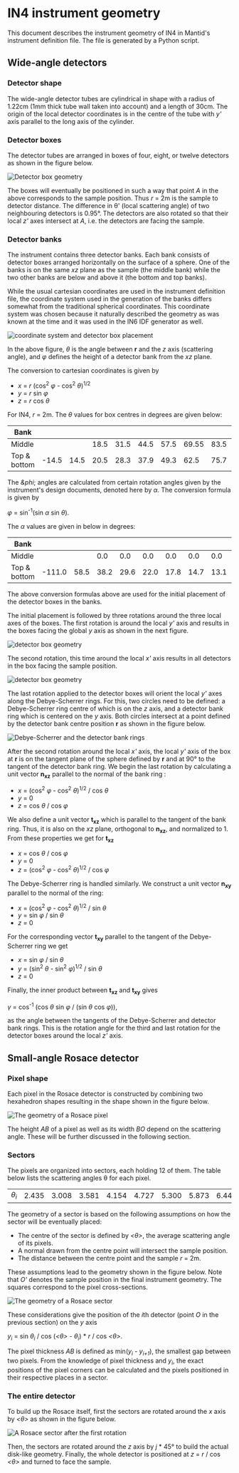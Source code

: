 # IN4 instrument geometry

This document describes the instrument geometry of IN4 in Mantid's instrument definition file. The file is generated by a Python script.

## Wide-angle detectors

### Detector shape

The wide-angle detector tubes are cylindrical in shape with a radius of 1.22cm (1mm thick tube wall taken into account) and a length of 30cm. The origin of the local detector coordinates is in the centre of the tube with *y'* axis parallel to the long axis of the cylinder.

### Detector boxes

The detector tubes are arranged in boxes of four, eight, or twelve detectors as shown in the figure below.

<img src="box_geometry.png" alt="Detector box geometry" />

The boxes will eventually be positioned in such a way that point *A* in the above corresponds to the sample position. Thus *r* = 2m is the sample to detector distance. The difference in &theta;' (local scattering angle) of two neighbouring detectors is 0.95&deg;. The detectors are also rotated so that their local *z'* axes intersect at *A*, i.e. the detectors are facing the sample.

### Detector banks

The instrument contains three detector banks. Each bank consists of detector boxes arranged horizontally on the surface of a sphere. One of the banks is on the same *xz* plane as the sample (the middle bank) while the two other banks are below and above it (the bottom and top banks).

While the usual cartesian coordinates are used in the instrument definition file, the coordinate system used in the generation of the banks differs somewhat from the traditional spherical coordinates. This coordinate system was chosen because it naturally described the geometry as was known at the time and it was used in the IN6 IDF generator as well.

<img src="initial_box_placement.png" alt="coordinate system and detector box placement" />

In the above figure, *&theta;* is the angle between **r** and the *z* axis (scattering angle), and *&phi;* defines the height of a detector bank from the *xz* plane.

The conversion to cartesian coordinates is given by
* *x* = *r* (cos<sup>2</sup> *&phi;* - cos<sup>2</sup> *&theta;*)<sup>1/2</sup>
* *y* = *r* sin *&phi;*
* *z* = *r* cos *&theta;*

For IN4, *r* = 2m. The *&theta;* values for box centres in degrees are given below:

| Bank         |       |      |      |      |      |      |       |      |      |       |       |
|--------------|-------|------|------|------|------|------|-------|------|------|-------|-------|
| Middle       |       |      | 18.5 | 31.5 | 44.5 | 57.5 | 69.55 | 83.5 | 96.5 | 109.5 | 118.7 |
| Top & bottom | -14.5 | 14.5 | 20.5 | 28.3 | 37.9 | 49.3 | 62.5  | 75.7 | 88.8 | 101.9 | 115.1 |

The *&phi*; angles are calculated from certain rotation angles given by the instrument's design documents, denoted here by *&alpha;*. The conversion formula is given by

*&phi;* = sin<sup>-1</sup>(sin *&alpha;* sin *&theta;*).

The *&alpha;* values are given in below in degrees:

| Bank         |        |      |      |      |      |      |      |      |      |      |      |
|--------------|--------|------|------|------|------|------|------|------|------|------|------|
| Middle       |        |      |  0.0 |  0.0 |  0.0 |  0.0 |  0.0 |  0.0 |  0.0 |  0.0 |  0.0 |
| Top & bottom | -111.0 | 58.5 | 38.2 | 29.6 | 22.0 | 17.8 | 14.7 | 13.1 | 12.4 | 12.9 | 14.3 |

The above conversion formulas above are used for the initial placement of the detector boxes in the banks.

The initial placement is followed by three rotations around the three local axes of the boxes. The first rotation is around the local *y'* axis and results in the boxes facing the global *y* axis as shown in the next figure.

<img src="first_box_rotation.png" alt="detector box geometry" />

The second rotation, this time around the local *x'* axis results in all detectors in the box facing the sample position.

<img src="second_box_rotation.png" alt="detector box geometry" />

The last rotation applied to the detector boxes will orient the local *y'* axes along the Debye-Scherrer rings. For this, two circles need to be defined: a Debye-Scherrer ring centre of which is on the *z* axis, and a detector bank ring which is centered on the *y* axis. Both circles intersect at a point defined by the detector bank centre position **r** as shown in the figure below.

<img src="rings.png" alt="Debye-Scherrer and the detector bank rings" />

After the second rotation around the local *x'* axis, the local *y'* axis of the box at **r** is on the tangent plane of the sphere defined by **r** and at 90&deg; to the tangent of the detector bank ring. We begin the last rotation by calculating a unit vector **n<sub>xz</sub>** parallel to the normal of the bank ring :
* *x* = (cos<sup>2</sup> *&phi;* - cos<sup>2</sup> *&theta;*)<sup>1/2</sup> / cos *&theta;*
* *y* = 0
* *z* = cos *&theta;* / cos *&phi;*

We also define a unit vector **t<sub>xz</sub>** which is parallel to the tangent of the bank ring. Thus, it is also on the *xz* plane, orthogonal to **n<sub>xz</sub>**, and normalized to 1. From these properties we get for **t<sub>xz</sub>**
* *x* = cos *&theta;* / cos *&phi;*
* *y* = 0
* *z* = (cos<sup>2</sup> *&phi;* - cos<sup>2</sup> *&theta;*)<sup>1/2</sup> / cos *&phi;*

The Debye-Scherrer ring is handled similarly. We construct a unit vector **n<sub>xy</sub>** parallel to the normal of the ring:
* *x* = (cos<sup>2</sup> *&phi;* - cos<sup>2</sup> *&theta;*)<sup>1/2</sup> / sin *&theta;*
* *y* = sin *&phi;* / sin *&theta;*
* *z* = 0

For the corresponding vector **t<sub>xy</sub>** parallel to the tangent of the Debye-Scherrer ring we get
* *x* = sin *&phi;* / sin *&theta;*
* *y* = (sin<sup>2</sup> *&theta;* - sin<sup>2</sup> *&phi;*)<sup>1/2</sup> / sin *&theta;*
* *z* = 0

Finally, the inner product between **t<sub>xz</sub>** and **t<sub>xy</sub>** gives

*&gamma;* = cos<sup>-1</sup> (cos *&theta;* sin *&phi;* / (sin *&theta;* cos *&phi;*)),

as the angle between the tangents of the Debye-Scherrer and detector bank rings. This is the rotation angle for the third and last rotation for the detector boxes around the local *z'* axis.

## Small-angle Rosace detector

### Pixel shape

Each pixel in the Rosace detector is constructed by combining two hexahedron shapes resulting in the shape shown in the figure below.

<img src="rosace_pixel.png" alt="The geometry of a Rosace pixel" />

The height *AB* of a pixel as well as its width *BO* depend on the scattering angle. These will be further discussed in the following section.

### Sectors

The pixels are organized into sectors, each holding 12 of them. The table below lists the scattering angles &theta; for each pixel.

|                      |       |       |       |       |       |       |       |       |       |       |       |       |
|----------------------|-------|-------|-------|-------|-------|-------|-------|-------|-------|-------|-------|-------|
| *&theta;<sub>i</sub>* | 2.435 | 3.008 | 3.581 | 4.154 | 4.727 | 5.300 | 5.873 | 6.446 | 7.019 | 7.592 | 8.165 | 8.738 |

The geometry of a sector is based on the following assumptions on how the sector will be eventually placed:
* The centre of the sector is defined by *<&theta;>*, the average scattering angle of its pixels.
* A normal drawn from the centre point will intersect the sample position.
* The distance between the centre point and the sample *r* = 2m. 

These assumptions lead to the geometry shown in the figure below. Note that *O'* denotes the sample position in the final instrument geometry. The squares correspond to the pixel cross-sections.

<img src="rosace_sector.png" alt="The geometry of a Rosace sector" />

These considerations give the position of the *i*th detector (point *O* in the previous section) on the *y* axis

*y<sub>i</sub>* = sin *&theta;<sub>i</sub>* / cos (*<&theta;>* - *&theta;<sub>i</sub>*) * *r* / cos *<&theta;>*.

The pixel thickness *AB* is defined as min(*y<sub>i</sub>* - *y<sub>i+1</sub>*), the smallest gap between two pixels. From the knowledge of pixel thickness and *y<sub>i</sub>*, the exact positions of the pixel corners can be calculated and the pixels positioned in their respective places in a sector.

### The entire detector

To build up the Rosace itself, first the sectors are rotated around the *x* axis by *<&theta;>* as shown in the figure below.

<img src="rosace_sector_tilted.png" alt="A Rosace sector after the first rotation" />

 Then, the sectors are rotated around the *z* axis by *j* * 45&deg; to build the actual disk-like geometry. Finally, the whole detector is positioned at *z* = *r* / cos *<&theta;>* and turned to face the sample.
